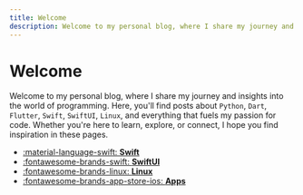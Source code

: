 ```yaml
---
title: Welcome
description: Welcome to my personal blog, where I share my journey and insights into the world of programming. Here, you'll find posts about Python, Dart, Flutter, Swift, SwiftUI, Linux, and everything that fuels my passion for code. Whether you're here to learn, explore, or connect, I hope you find inspiration in these pages.
---
```


# Welcome

Welcome to my personal blog, where I share my journey and insights into the world of programming. Here, you'll find posts about `Python`, `Dart`, `Flutter`, `Swift`, `SwiftUI`, `Linux`, and everything that fuels my passion for code. Whether you're here to learn, explore, or connect, I hope you find inspiration in these pages.

<div class="grid cards" markdown>

- [:material-language-swift: **Swift**](swift/index.md)
- [:fontawesome-brands-swift: **SwiftUI**](swiftui/index.md)
- [:fontawesome-brands-linux: **Linux**](linux/index.md)
- [:fontawesome-brands-app-store-ios: **Apps**](apps/index.md)

</div>
